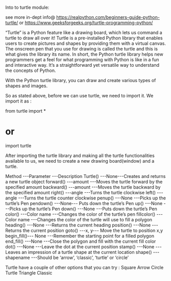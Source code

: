 Into to turtle module:

see more in-dept info@ https://realpython.com/beginners-guide-python-turtle/
or https://www.geeksforgeeks.org/turtle-programming-python/

“Turtle” is a Python feature like a drawing board, which lets us command a turtle to draw all over it! Turtle is a pre-installed Python library that enables users to create pictures and shapes by providing them with a virtual canvas. The onscreen pen that you use for drawing is called the turtle and this is what gives the library its name. In short, the Python turtle library helps new programmers get a feel for what programming with Python is like in a fun and interactive way. It’s a straightforward yet versatile way to understand the concepts of Python.

With the Python turtle library, you can draw and create various types of shapes and images.

So as stated above, before we can use turtle, we need to import it. We import it as :

from turtle import \*

# or

import turtle

After importing the turtle library and making all the turtle functionalities available to us, we need to create a new drawing board(window) and a turtle.

Method ---Parameter ---Description
Turtle() ---None---Creates and returns a new turtle object
forward() ---amount ---Moves the turtle forward by the specified amount
backward() ---amount ---Moves the turtle backward by the specified amount
right() ---angle ---Turns the turtle clockwise
left() ---angle ---Turns the turtle counter clockwise
penup() ---None ---Picks up the turtle’s Pen
pendown() ---None--- Puts down the turtle’s Pen
up() ---None ---Picks up the turtle’s Pen
down() ---None ---Puts down the turtle’s Pen
color() ---Color name ---Changes the color of the turtle’s pen
fillcolor() ---Color name ---Changes the color of the turtle will use to fill a polygon
heading() ---None ---Returns the current heading
position() ---None ---Returns the current position
goto() ---x, y--- Move the turtle to position x,y
begin_fill()--- None ---Remember the starting point for a filled polygon
end_fill() ---None ---Close the polygon and fill with the current fill color
dot() ---None ---Leave the dot at the current position
stamp() ---None ---Leaves an impression of a turtle shape at the current location
shape() ---shapename ---Should be ‘arrow’, ‘classic’, ‘turtle’ or ‘circle’

Turtle have a couple of other options that you can try :
Square
Arrow
Circle
Turtle
Triangle
Classic
